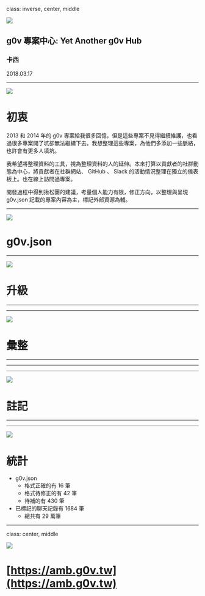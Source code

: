 class: inverse, center, middle

<img class="robot" src="./img/robot-only.svg" />

## g0v 專案中心: Yet Another g0v Hub
### 卡西

2018.03.17

---

<img class="robot" src="./img/robot-only.svg" />

# 初衷 

2013 和 2014 年的 g0v 專案給我很多回憶，但是這些專案不見得繼續維護，也看過很多專案開了坑卻無法繼續下去。我想整理這些專案，為他們多添加一些脈絡，也許會有更多人填坑。

我希望將整理資料的工具，視為整理資料的人的延伸。本來打算以貢獻者的社群動態為中心，將貢獻者在社群網站、 GitHub 、 Slack 的活動情況整理在獨立的儀表板上。也在線上訪問過專案。

開發過程中得到揪松團的建議，考量個人能力有限，修正方向，以整理與呈現 g0v.json 記載的專案內容為主，標記外部資源為輔。

---

<img class="robot-hide" src="./img/robot-only.svg" />

# g0v.json

<div id="metadata-as-repo" class="static-image centered"></div>

---

<img class="robot-hide" src="./img/robot-only.svg" />

# 升級

<div id="metadata-upgrade" class="static-image centered"></div>

---

<div id="metadata-pr" class="static-image"></div>

---

<img class="robot-hide" src="./img/robot-only.svg" />

# 彙整

<div id="metadata-group" class="static-image centered"></div>

---

<div id="metadata-group-list" class="static-image"></div>

---

<div id="metadata-group-1" class="static-image"></div>

---

<img class="robot-hide" src="./img/robot-only.svg" />

# 註記

<div id="tagging" class="static-image centered"></div>

---

<div id="tagging-0" class="static-image"></div>

---

<img class="robot" src="./img/robot-only.svg" />

# 統計

* g0v.json
  * 格式正確的有 16 筆
  * 格式待修正的有 42 筆
  * 待補的有 430 筆
* 已標記的聊天記錄有 1684 筆
  * 總共有 29 萬筆

---

class: center, middle

<img class="robot" src="./img/robot-back.svg" />

# [https://amb.g0v.tw](https://amb.g0v.tw)
